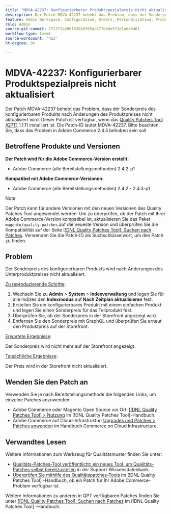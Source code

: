 ```yaml
---
title: "MDVA-42237: Konfigurierbarer Produktspezialpreis nicht aktualisiert"
description: Der Patch MDVA-42237 behebt das Problem, dass der Sonderpreis des konfigurierbaren Produkts nach Änderungen des Produktpreises nicht aktualisiert wird. Dieser Patch ist verfügbar, wenn das [Quality Patches Tool (QPT)](https://experienceleague.adobe.com/en/docs/commerce-knowledge-base/kb/announcements/commerce-announcements/magento-quality-patches-released-new-tool-to-self-serve-quality-patches) 1.1.11 installiert ist. Die Patch-ID lautet MDVA-42237. Bitte beachten Sie, dass das Problem in Adobe Commerce 2.4.5 behoben sein soll.
feature: Admin Workspace, Configuration, Orders, Personalization, Products
role: Admin
source-git-commit: 7f17f1b286f635b8f65ac877e9de5f1d1a6a6461
workflow-type: tm+mt
source-wordcount: '423'
ht-degree: 0%

---
```


# MDVA-42237: Konfigurierbarer Produktspezialpreis nicht aktualisiert

Der Patch MDVA-42237 behebt das Problem, dass der Sonderpreis des konfigurierbaren Produkts nach Änderungen des Produktpreises nicht aktualisiert wird. Dieser Patch ist verfügbar, wenn das [Quality Patches Tool (QPT)](https://experienceleague.adobe.com/en/docs/commerce-knowledge-base/kb/announcements/commerce-announcements/magento-quality-patches-released-new-tool-to-self-serve-quality-patches) 1.1.11 installiert ist. Die Patch-ID lautet MDVA-42237. Bitte beachten Sie, dass das Problem in Adobe Commerce 2.4.5 behoben sein soll.

## Betroffene Produkte und Versionen

**Der Patch wird für die Adobe Commerce-Version erstellt:**

* Adobe Commerce (alle Bereitstellungsmethoden) 2.4.2-p1

**Kompatibel mit Adobe Commerce-Versionen:**

* Adobe Commerce (alle Bereitstellungsmethoden) 2.4.2 - 2.4.3-p1

>[!NOTE]
>
>Der Patch kann für andere Versionen mit den neuen Versionen des Quality Patches Tool angewendet werden. Um zu überprüfen, ob der Patch mit Ihrer Adobe Commerce-Version kompatibel ist, aktualisieren Sie das Paket `magento/quality-patches` auf die neueste Version und überprüfen Sie die Kompatibilität auf der Seite [[!DNL Quality Patches Tool]: Suchen nach Patches](https://experienceleague.adobe.com/en/docs/commerce-knowledge-base/kb/announcements/commerce-announcements/magento-quality-patches-released-new-tool-to-self-serve-quality-patches). Verwenden Sie die Patch-ID als Suchschlüsselwort, um den Patch zu finden.

## Problem

Der Sonderpreis des konfigurierbaren Produkts wird nach Änderungen des Unterproduktpreises nicht aktualisiert.

<u>Zu reproduzierende Schritte</u>:

1. Wechseln Sie zu **Admin** > **System** > **Indexverwaltung** und legen Sie für alle Indizes den **Indexmodus** auf **Nach Zeitplan aktualisieren** fest.
1. Erstellen Sie ein konfigurierbares Produkt mit einem einfachen Produkt und legen Sie einen Sonderpreis für das Teilprodukt fest.
1. Überprüfen Sie, ob der Sonderpreis in der Storefront angezeigt wird.
1. Entfernen Sie den Sonderpreis mit GraphQL und überprüfen Sie erneut den Produktpreis auf der Storefront.

<u>Erwartete Ergebnisse</u>:

Der Sonderpreis wird nicht mehr auf der Storefront angezeigt.

<u>Tatsächliche Ergebnisse</u>:

Der Preis wird in der Storefront nicht aktualisiert.

## Wenden Sie den Patch an

Verwenden Sie je nach Bereitstellungsmethode die folgenden Links, um einzelne Patches anzuwenden:

* Adobe Commerce oder Magento Open Source vor Ort: [[!DNL Quality Patches Tool] > Nutzung](/help/tools/quality-patches-tool/usage.md) im [!DNL Quality Patches Tool]-Handbuch.
* Adobe Commerce auf Cloud-Infrastruktur: [Upgrades und Patches > Patches anwenden](https://experienceleague.adobe.com/docs/commerce-cloud-service/user-guide/develop/upgrade/apply-patches.html) im Handbuch Commerce on Cloud Infrastructure.

## Verwandtes Lesen

Weitere Informationen zum Werkzeug für Qualitätsmuster finden Sie unter:

* [Qualitäts-Patches-Tool veröffentlicht: ein neues Tool, um Qualitäts-Patches selbst bereitzustellen](https://experienceleague.adobe.com/en/docs/commerce-knowledge-base/kb/announcements/commerce-announcements/magento-quality-patches-released-new-tool-to-self-serve-quality-patches) in der Support-Wissensdatenbank.
* [Überprüfen Sie mithilfe des Qualitätspatches-Tools](/help/tools/quality-patches-tool/patches-available-in-qpt/check-patch-for-magento-issue-with-magento-quality-patches.md) im [!DNL Quality Patches Tool] -Handbuch, ob ein Patch für Ihr Adobe Commerce-Problem verfügbar ist.

Weitere Informationen zu anderen in QPT verfügbaren Patches finden Sie unter [[!DNL Quality Patches Tool]: Suchen nach Patches](https://experienceleague.adobe.com/tools/commerce-quality-patches/index.html) im [!DNL Quality Patches Tool] -Handbuch.
